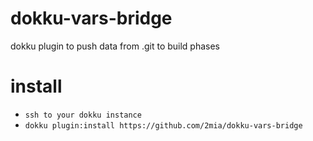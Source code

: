 # dokku-vars-bridge
dokku plugin to push data from .git to build phases


# install

- `ssh to your dokku instance`
- `dokku plugin:install https://github.com/2mia/dokku-vars-bridge`

